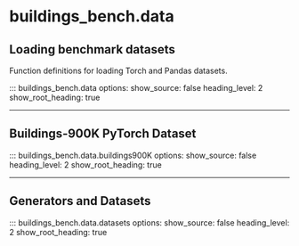 # buildings_bench.data

## Loading benchmark datasets

Function definitions for loading Torch and Pandas datasets.

::: buildings_bench.data
    options:
        show_source: false
        heading_level: 2
        show_root_heading: true

---

## Buildings-900K PyTorch Dataset

::: buildings_bench.data.buildings900K
    options:
        show_source: false
        heading_level: 2
        show_root_heading: true

---

## Generators and Datasets

::: buildings_bench.data.datasets
    options:
        show_source: false
        heading_level: 2
        show_root_heading: true